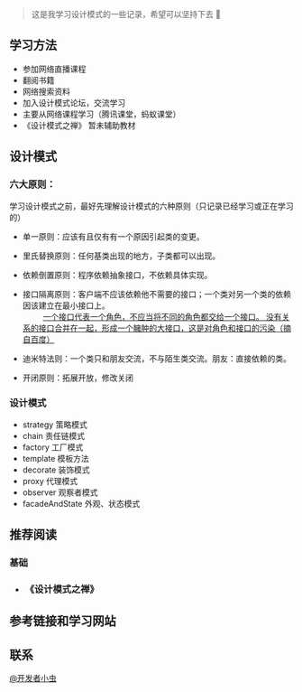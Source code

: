 >这是我学习设计模式的一些记录，希望可以坚持下去 👊

学习方法
-
+ 参加网络直播课程
+ 翻阅书籍
+ 网络搜索资料
+ 加入设计模式论坛，交流学习
+ 主要从网络课程学习（腾讯课堂，蚂蚁课堂）
+ 《设计模式之禅》 暂未辅助教材

设计模式
-
### 六大原则：
学习设计模式之前，最好先理解设计模式的六种原则（只记录已经学习或正在学习的）
+ 单一原则：应该有且仅有有一个原因引起类的变更。
+ 里氏替换原则：任何基类出现的地方，子类都可以出现。
+ 依赖倒置原则：程序依赖抽象接口，不依赖具体实现。
+ 接口隔离原则：客户端不应该依赖他不需要的接口；一个类对另一个类的依赖因该建立在最小接口上。<br/>
&nbsp;&nbsp;&nbsp;&nbsp;&nbsp;&nbsp;&nbsp;&nbsp; <u>一个接口代表一个角色，不应当将不同的角色都交给一个接口。
没有关系的接口合并在一起，形成一个臃肿的大接口，这是对角色和接口的污染（摘自百度）</u> 

+ 迪米特法则：一个类只和朋友交流，不与陌生类交流。朋友：直接依赖的类。
+ 开闭原则：拓展开放，修改关闭

### 设计模式
+ strategy     策略模式
+ chain        责任链模式
+ factory      工厂模式
+ template     模板方法
+ decorate     装饰模式     
+ proxy        代理模式
+ observer     观察者模式
+ facadeAndState 外观、状态模式

推荐阅读
-
<h3>基础<h3/>
<ul>
    <li>《设计模式之禅》</li>
</ul>


参考链接和学习网站
-

联系
-
[@开发者小虫](https://weibo.com/p/1005055730839620/home?is_all=1)
